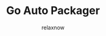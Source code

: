 ---
layout: post
repolink: "https://github.com/relaxnow/vcgopkg"
title: "Go Auto Packager"
description: "CLI tool to automatically package a `Golang` application for Veracode Static Analysis"
author: "relaxnow"
author-link: "https://github.com/relaxnow"
content-type: "auto_packagers_for_sast"
repo: "github"
repo_title: "Go Auto Packager"
---